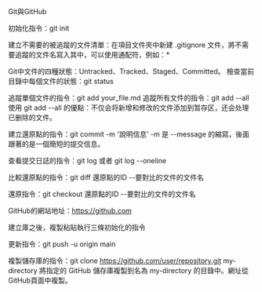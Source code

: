 Git與GitHub

初始化指令：git init

建立不需要的被追蹤的文件清單：在項目文件夾中新建 .gitignore 文件，將不需要追蹤的文件名寫入其中，可以使用通配符，例如：*

Git中文件的四種狀態：Untracked、Tracked、Staged、Committed。
檢查當前目錄中每個文件的狀態：git status

追蹤單個文件的指令：git add your_file.md
追蹤所有文件的指令：git add --all
使用 git add --all 的優點：不仅会将新增和修改的文件添加到暂存区，还会处理已删除的文件。

建立還原點的指令：git commit -m '說明信息'
-m 是 --message 的縮寫，後面跟著的是一個簡短的提交信息。

查看提交日誌的指令：git log 或者 git log --oneline

比較還原點的指令：git diff 還原點的ID --要對比的文件的文件名

還原指令：git checkout 還原點的ID --要對比的文件的文件名

GitHub的網站地址：https://github.com

建立庫之後，複製粘貼執行三條初始化的指令

更新指令：git push -u origin main

複製儲存庫的指令：git clone https://github.com/user/repository.git my-directory
將指定的 GitHub 儲存庫複製到名為 my-directory 的目錄中。網址從GitHub頁面中複製。